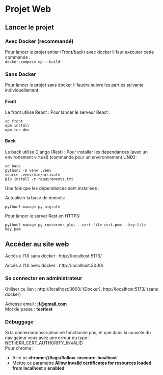 # Projet Web
## Lancer le projet
### Avec Docker (recommandé)
Pour lancer le projet entier (Front/back) avec docker il faut exécuter cette commande :  
```docker-compose up --build```  
### Sans Docker
Pour lancer le projet sans docker il faudra suivre les parties suivante individuellement.  

#### Front  
Le front utilise React : 
Pour lancer le serveur React : 
```
cd front
npm install 
npm run dev
```


#### Back
Le back utilise Django (Rest) :
Pour installer les dependances (avec un environement virtuel) (commande pour un environnement UNIX):
```
cd back
python3 -m venv .venv     
source .venv/bin/activate
pip install -r requirements.txt
```

Une fois que les dépendances sont installées :

Actualiser la base de donnés:
```
python3 manage.py migrate
```

Pour lancer le server Rest en HTTPS:

```
python3 manage.py runserver_plus --cert-file cert.pem --key-file key.pem
```



## Accéder au site web
Accés à l'UI sans docker : 
http://localhost:5173/

Accés à l'UI avec docker :
http://localhost:3000/

### Se connecter en administrateur
Utiliser ce lien : http://localhost:3000/ (Docker), http://localhost:5173/ (sans docker)

Adresse email : **jf@gmail.com**  
Mot de passe : **testtest**

### Débuggage 
Si la connexion/inscription ne fonctionne pas, et que dans la console du navigateur vous avez une erreur du type : NET::ERR_CERT_AUTHORITY_INVALID  
Pour chrome :  
- Aller ici **chrome://flags/#allow-insecure-localhost**
- Mettre ce paramètre **Allow invalid certificates for resources loaded from localhost** a **enabled**

